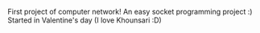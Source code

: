 First project of computer network!
An easy socket programming project :)
Started in Valentine's day (I love Khounsari :D)
